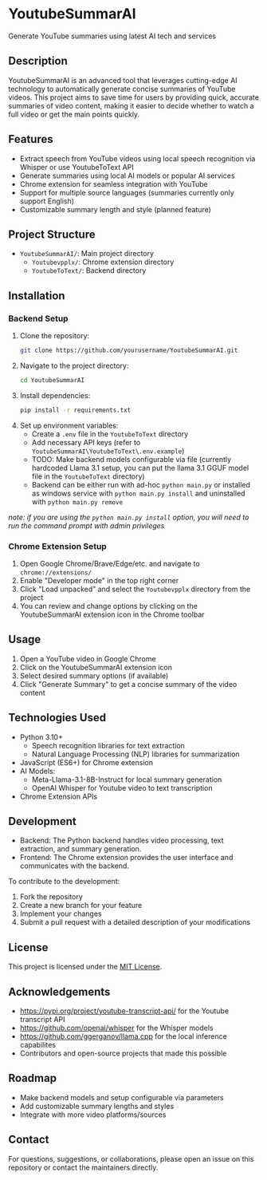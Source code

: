 # YoutubeSummarAI

Generate YouTube summaries using latest AI tech and services

## Description

YoutubeSummarAI is an advanced tool that leverages cutting-edge AI technology to automatically generate concise summaries of YouTube videos. This project aims to save time for users by providing quick, accurate summaries of video content, making it easier to decide whether to watch a full video or get the main points quickly.

## Features

- Extract speech from YouTube videos using local speech recognition via Whisper or use YoutubeToText API
- Generate summaries using local AI models or popular AI services
- Chrome extension for seamless integration with YouTube 
- Support for multiple source languages (summaries currently only support English)
- Customizable summary length and style (planned feature)

## Project Structure

- `YoutubeSummarAI/`: Main project directory
  - `Youtubevpplx/`: Chrome extension directory
  - `YoutubeToText/`: Backend directory

## Installation

### Backend Setup

1. Clone the repository:
   ```bash
   git clone https://github.com/yourusername/YoutubeSummarAI.git
   ```
2. Navigate to the project directory:
   ```bash
   cd YoutubeSummarAI
   ```
3. Install dependencies:
   ```bash
   pip install -r requirements.txt
   ```
4. Set up environment variables:
   - Create a `.env` file in the `YoutubeToText` directory
   - Add necessary API keys  (refer to `YoutubeSummarAI\YoutubeToText\.env.example`)
   - TODO: Make backend models configurable via file (currently hardcoded Llama 3.1 setup, you can put the llama 3.1 GGUF model file in the `YoutubeToText` directory)
   - Backend can be either run with ad-hoc `python main.py` or installed as windows service with `python main.py install` and uninstalled with `python main.py remove`

*note: if you are using the `python main.py install` option, you will need to run the command prompt with admin privileges*

### Chrome Extension Setup

1. Open Google Chrome/Brave/Edge/etc. and navigate to `chrome://extensions/`
2. Enable "Developer mode" in the top right corner
3. Click "Load unpacked" and select the `Youtubevpplx` directory from the project
4. You can review and change options by clicking on the YoutubeSummarAI extension icon in the Chrome toolbar

## Usage

1. Open a YouTube video in Google Chrome
2. Click on the YoutubeSummarAI extension icon
3. Select desired summary options (if available)
4. Click "Generate Summary" to get a concise summary of the video content

## Technologies Used

- Python 3.10+
  - Speech recognition libraries for text extraction
  - Natural Language Processing (NLP) libraries for summarization
- JavaScript (ES6+) for Chrome extension
- AI Models:
  - Meta-Llama-3.1-8B-Instruct for local summary generation
  - OpenAI Whisper for Youtube video to text transcription
- Chrome Extension APIs

## Development

- Backend: The Python backend handles video processing, text extraction, and summary generation.
- Frontend: The Chrome extension provides the user interface and communicates with the backend.

To contribute to the development:
1. Fork the repository
2. Create a new branch for your feature
3. Implement your changes
4. Submit a pull request with a detailed description of your modifications

## License

This project is licensed under the [MIT License](LICENSE).

## Acknowledgements
- https://pypi.org/project/youtube-transcript-api/ for the Youtube transcript API
- https://github.com/openai/whisper for the Whisper models
- https://github.com/ggerganov/llama.cpp for the local inference capabilites
- Contributors and open-source projects that made this possible

## Roadmap

- Make backend models and setup configurable via parameters
- Add customizable summary lengths and styles
- Integrate with more video platforms/sources

## Contact

For questions, suggestions, or collaborations, please open an issue on this repository or contact the maintainers directly.
